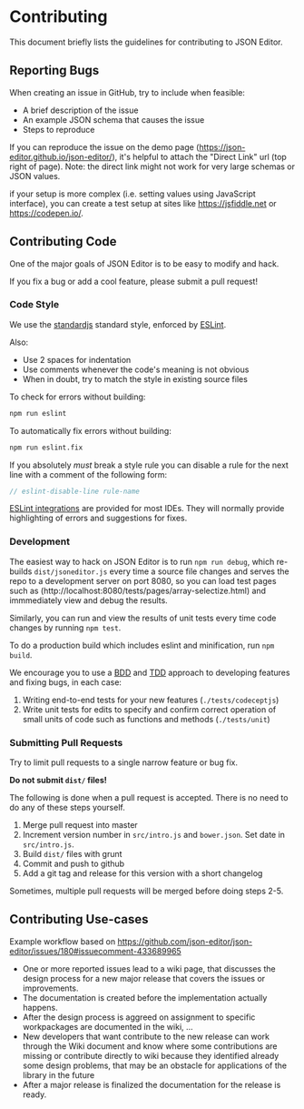 Contributing
===============
This document briefly lists the guidelines for contributing to JSON Editor.

Reporting Bugs
----------------
When creating an issue in GitHub, try to include when feasible:
*  A brief description of the issue
*  An example JSON schema that causes the issue
*  Steps to reproduce

If you can reproduce the issue on the demo page (https://json-editor.github.io/json-editor/), it's helpful to attach the "Direct Link" url (top right of page).  Note: the direct link might not work for very large schemas or JSON values.

if your setup is more complex (i.e. setting values using JavaScript interface), you can create a test setup at sites like  https://jsfiddle.net or https://codepen.io/.


Contributing Code
--------------------------
One of the major goals of JSON Editor is to be easy to modify and hack.

If you fix a bug or add a cool feature, please submit a pull request!


### Code Style

We use the [standardjs](https://standardjs.com/) standard style, enforced by [ESLint](https://eslint.org/).

Also:

*  Use 2 spaces for indentation
*  Use comments whenever the code's meaning is not obvious
*  When in doubt, try to match the style in existing source files

To check for errors without building:
```bash
npm run eslint
```

To automatically fix errors without building:
```bash
npm run eslint.fix
```

If you absolutely *must* break a style rule you can disable a rule for the next line with a comment of the following form:
```javascript
// eslint-disable-line rule-name
```

[ESLint integrations](https://eslint.org/docs/user-guide/integrations) are provided for most IDEs. They will normally provide  highlighting of errors and suggestions for fixes.

### Development

The easiest way to hack on JSON Editor is to run `npm run debug`, which 
re-builds `dist/jsoneditor.js` every time a source file changes and serves the repo to a
development server on port 8080, so you can load test pages such as (http://localhost:8080/tests/pages/array-selectize.html) and immmediately view and debug the results.

Similarly, you can run and view the results of unit tests every time code changes by running `npm test`.

To do a production build which includes eslint and minification, run `npm build`.

We encourage you to use a [BDD](https://en.wikipedia.org/wiki/Behavior-driven_development) and [TDD](https://en.wikipedia.org/wiki/Test-driven_development) approach to developing features and fixing bugs, in each case:

1. Writing end-to-end tests for your new features (`./tests/codeceptjs`)
1. Write unit tests for edits to specify and confirm correct operation of small units of code such as functions and methods (`./tests/unit`)

### Submitting Pull Requests
Try to limit pull requests to a single narrow feature or bug fix.

__Do not submit `dist/` files!__ 

The following is done when a pull request is accepted.  There is no need to do any of these steps yourself.

1.  Merge pull request into master
2.  Increment version number in `src/intro.js` and `bower.json`.  Set date in `src/intro.js`.
3.  Build `dist/` files with grunt
4.  Commit and push to github
5.  Add a git tag and release for this version with a short changelog

Sometimes, multiple pull requests will be merged before doing steps 2-5.


Contributing Use-cases
--------------------------

Example workflow based on https://github.com/json-editor/json-editor/issues/180#issuecomment-433689965

- One or more reported issues lead to a wiki page, that discusses the design process for a new major release that covers the issues or improvements.
- The documentation is created before the implementation actually happens.
- After the design process is aggreed on assignment to specific workpackages are documented in the wiki, ...
- New developers that want contribute to the new release can work through the Wiki document and know where some contributions are missing or contribute directly to wiki because they identified already some design problems, that may be an obstacle for applications of the library in the future
- After a major release is finalized the documentation for the release is ready.


